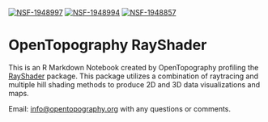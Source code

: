 [![NSF-1948997](https://img.shields.io/badge/NSF-1948997-blue.svg)](https://nsf.gov/awardsearch/showAward?AWD_ID=1948997) 
[![NSF-1948994](https://img.shields.io/badge/NSF-1948994-blue.svg)](https://nsf.gov/awardsearch/showAward?AWD_ID=1948994)
[![NSF-1948857](https://img.shields.io/badge/NSF-1948857-blue.svg)](https://nsf.gov/awardsearch/showAward?AWD_ID=1948857)

# OpenTopography RayShader

This is an R Markdown Notebook created by OpenTopography profiling the [RayShader](https://cran.r-project.org/web/packages/rayshader/rayshader.pdf) package. This package utilizes a combination of raytracing and multiple hill shading methods to produce 2D and 3D data visualizations and maps.


Email: info@opentopography.org with any questions or comments.
